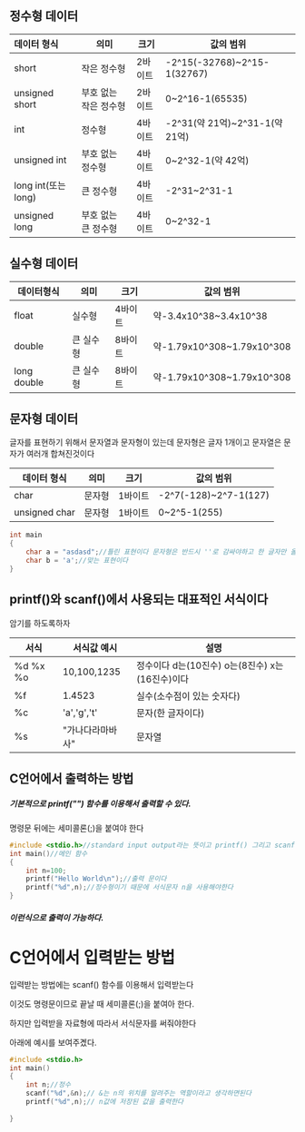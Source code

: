 

## 정수형 데이터

| 데이터 형식         | 의미                  | 크기    | 값의 범위                      |
| :------------------ | --------------------- | ------- | ------------------------------ |
| short               | 작은 정수형           | 2바이트 | -2^15(-32768)~2^15-1(32767)    |
| unsigned short      | 부호 없는 작은 정수형 | 2바이트 | 0~2^16-1(65535)                |
| int                 | 정수형                | 4바이트 | -2^31(약 21억)~2^31-1(약 21억) |
| unsigned int        | 부호 없는 정수형      | 4바이트 | 0~2^32-1(약 42억)              |
| long int(또는 long) | 큰 정수형             | 4바이트 | -2^31~2^31-1                   |
| unsigned long       | 부호 없는 큰 정수형   | 4바이트 | 0~2^32-1                       |



## 실수형 데이터

| 데이터형식  | 의미      | 크기    | 값의 범위                  |
| ----------- | --------- | ------- | -------------------------- |
| float       | 실수형    | 4바이트 | 약-3.4x10^38~3.4x10^38     |
| double      | 큰 실수형 | 8바이트 | 약-1.79x10^308~1.79x10^308 |
| long double | 큰 실수형 | 8바이트 | 약-1.79x10^308~1.79x10^308 |



## 문자형 데이터

글자를 표현하기 위해서 문자열과 문자형이 있는데 문자형은 글자 1개이고 문자열은 문자가 여러개 합쳐진것이다

| 데이터 형식   | 의미   | 크기    | 값의 범위             |
| ------------- | ------ | ------- | --------------------- |
| char          | 문자형 | 1바이트 | -2^7(-128)~2^7-1(127) |
| unsigned char | 문자형 | 1바이트 | 0~2^5-1(255)          |

```c
int main
{
    char a = "asdasd";//틀린 표현이다 문자형은 반드시 ''로 감싸야하고 한 글자만 올 수 있다
    char b = 'a';//맞는 표현이다
}
```

## printf()와 scanf()에서 사용되는 대표적인 서식이다

암기를 하도록하자

| 서식     | 서식값 예시      | 설명                                            |
| -------- | ---------------- | ----------------------------------------------- |
| %d %x %o | 10,100,1235      | 정수이다 d는(10진수) o는(8진수) x는(16진수)이다 |
| %f       | 1.4523           | 실수(소수점이 있는 숫자다)                      |
| %c       | 'a','g','t'      | 문자(한 글자이다)                               |
| %s       | "가나다라마바사" | 문자열                                          |

## C언어에서 출력하는 방법

##### 기본적으로 printf("") 함수를 이용해서 출력할 수 있다.

명령문 뒤에는 세미콜론(;)을 붙여야 한다

```c++
#include <stdio.h>//standard input output라는 뜻이고 printf() 그리고 scanf()를 사용하기 위해서 필요한 헤더파일이다
int main()//메인 함수
{
    int n=100;
    printf("Hello World\n");//출력 문이다
    printf("%d",n);//정수형이기 때문에 서식문자 n을 사용해야한다
}
```

##### 이런식으로 출력이 가능하다.

# C언어에서 입력받는 방법

입력받는 방법에는 scanf() 함수를 이용해서 입력받는다

이것도 명령문이므로 끝날 때 세미콜론(;)을 붙여아 한다.

하지만 입력받을 자료형에 따라서 서식문자를 써줘야한다

아래에 예시를 보여주곘다.

```c
#include <stdio.h>
int main()
{
	int n;//정수
    scanf("%d",&n);// &는 n의 위치를 알려주는 역할이라고 생각하면된다 
    printf("%d",n);// n값에 저장된 값을 출력한다
    
}
```

